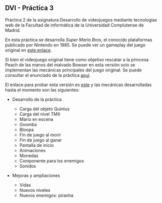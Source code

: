 ## DVI - Práctica 3
Práctica 2 de la asignatura Desarrollo de videojuegos mediante tecnologías web de la Facultad de informática de la Universidad Complutense de Madrid. 

En esta práctica se desarrolla _Super Mario Bros_, el conocido plataformas publicado por Nintendo en 1985. Se puede ver un gameplay del juego original en [este enlace](https://www.youtube.com/watch?v=rLl9XBg7wSs&ab_channel=Pii89).

Si bien el videojuego original tiene como objetivo rescatar a la princesa Peach de las manos del malvado Bowser en esta versión solo se implementan las mecánicas principales del juego original. Se puede consultar el enunciado de la práctica [aquí](https://github.com/FrancG07/DVI-Practica3/blob/main/Pr%C3%A1ctica%203.pdf).

El enlace para probar esta versión es [este](https://francg07.github.io/DVI-Practica3/) y las mecánicas desarrolladas hasta el momento son las siguientes:
- Desarrollo de la práctica
  - Carga del objeto Quintus
  - Carga del nivel TMX
  - Mario en escena
  - Goomba
  - Bloopa
  - Fin de juego al morir
  - Fin de juego al ganar
  - Pantalla de inicio
  - Animaciones
  - Monedas
  - Componente para los enemigos
  - Sonidos

- Mejoras y ampliaciones
  - Vidas
  - Nuevos niveles
  - Nuevos enemigos: piranha
